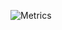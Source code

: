 ![Metrics](https://metrics.lecoq.io/Zer0S2m?template=classic&base.indepth=true&base.hireable=true&repositories.forks=true&base.metadata=0&stars=1&achievements=1&habits=1&languages=1&base=header%2C%20activity%2C%20community%2C%20repositories%2C%20metadata&base.indepth=true&base.hireable=true&base.skip=false&languages=false&languages.ignored=html%2C%20css%2C%20vue%2C%20scss%2C%20sass%2C%20less&languages.limit=8&languages.threshold=0%25&languages.other=false&languages.colors=github&languages.sections=most-used&languages.indepth=false&languages.analysis.timeout=15&languages.analysis.timeout.repositories=7.5&languages.categories=markup%2C%20programming&languages.recent.categories=markup%2C%20programming&languages.recent.load=300&languages.recent.days=14&stars=false&stars.limit=6&habits=false&habits.from=200&habits.days=14&habits.facts=true&habits.charts=false&habits.charts.type=classic&habits.trim=false&habits.languages.limit=6&habits.languages.threshold=0%25&achievements=false&achievements.threshold=C&achievements.secrets=true&achievements.display=detailed&achievements.limit=0&config.timezone=Europe%2FMoscow&config.octicon=true&config.display=large&config.padding=0%2C%200%20%2B%201%25)
